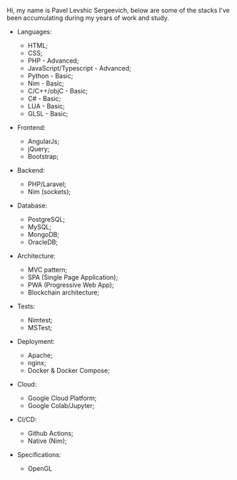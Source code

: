 
Hi, my name is Pavel Levshic Sergeevich, below are some of the stacks I've been accumulating during my years of work and study.

- Languages:
    - HTML;
    - CSS;
    - PHP - Advanced;
    - JavaScript/Typescript - Advanced;
    - Python - Basic;
    - Nim - Basic;
    - C/C++/objC - Basic;
    - C# - Basic;
    - LUA - Basic;
    - GLSL - Basic;

- Frontend:
    - AngularJs;
    - jQuery;
    - Bootstrap;

- Backend:
    - PHP/Laravel;
    - Nim (sockets);

- Database:
    - PostgreSQL;
    - MySQL;
    - MongoDB;
    - OracleDB;

- Architecture:
    - MVC pattern;
    - SPA (Single Page Application);
    - PWA (Progressive Web App);
    - Blockchain architecture;

- Tests:
    - Nimtest;
    - MSTest;

- Deployment:
    - Apache;
    - nginx;
    - Docker & Docker Compose;

- Cloud:
    - Google Cloud Platform;
    - Google Colab/Jupyter;

- CI/CD:
    - Github Actions;
    - Native (Nim);
    
- Specifications:
    - OpenGL
